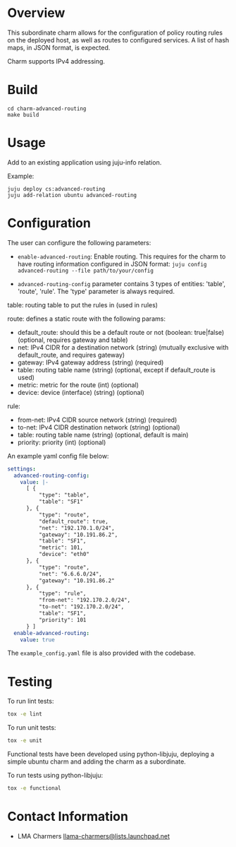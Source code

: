 # Overview

This subordinate charm allows for the configuration of policy routing rules on the deployed host,
as well as routes to configured services. A list of hash maps, in JSON format, is expected.

Charm supports IPv4 addressing.


# Build
```
cd charm-advanced-routing
make build
```

# Usage
Add to an existing application using juju-info relation.

Example:
```
juju deploy cs:advanced-routing
juju add-relation ubuntu advanced-routing
```

# Configuration                                                                 
The user can configure the following parameters:
 * `enable-advanced-routing`: Enable routing. This requires for the charm to have routing information configured in JSON format: ```juju config advanced-routing --file path/to/your/config```

 * `advanced-routing-config` parameter contains 3 types of entities: 'table', 'route', 'rule'. The 'type' parameter is always required.

table: routing table to put the rules in (used in rules)

route: defines a static route with the following params:
 - default_route: should this be a default route or not (boolean: true|false) (optional, requires gateway and table)
 - net:           IPv4 CIDR for a destination network (string) (mutually exclusive with default_route, and requires gateway)
 - gateway:       IPv4 gateway address (string) (required)
 - table:         routing table name (string) (optional, except if default_route is used)
 - metric:        metric for the route (int) (optional)
 - device:        device (interface) (string) (optional)

rule:
 - from-net: IPv4 CIDR source network (string) (required)
 - to-net: IPv4 CIDR destination network (string) (optional)
 - table: routing table name (string) (optional, default is main)
 - priority: priority (int) (optional)

An example yaml config file below:

```yaml
settings:
  advanced-routing-config:
    value: |-
      [ {
          "type": "table",
          "table": "SF1"
      }, {
          "type": "route",
          "default_route": true,  
          "net": "192.170.1.0/24",
          "gateway": "10.191.86.2",      
          "table": "SF1",
          "metric": 101,
          "device": "eth0"
      }, {
          "type": "route",
          "net": "6.6.6.0/24",
          "gateway": "10.191.86.2"
      }, {
          "type": "rule",
          "from-net": "192.170.2.0/24",
          "to-net": "192.170.2.0/24",
          "table": "SF1",
          "priority": 101
      } ]
  enable-advanced-routing:
    value: true
```

The `example_config.yaml` file is also provided with the codebase.

# Testing                                                                       
To run lint tests:
```bash
tox -e lint

```
To run unit tests:
```bash
tox -e unit
```
Functional tests have been developed using python-libjuju, deploying a simple ubuntu charm and adding the charm as a subordinate.

To run tests using python-libjuju:
```bash
tox -e functional
```

# Contact Information

 * LMA Charmers <llama-charmers@lists.launchpad.net>
